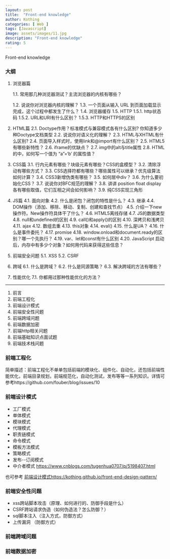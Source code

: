 ```yaml
---
layout: post
title:  "Front-end knowledge"
author: Kothing
categories: [ Web ]
tags: [Javascript]
image: assets/images/11.jpg
description: "Front-end knowledge"
rating: 5
---
```


Front-end knowledge

### 大纲

1. 浏览器篇 

   1.1. 常用那几种浏览器测试？主流浏览器的内核有哪些？ 
   
   1.2. 说说你对浏览器内核的理解？ 
   1.3. 一个页面从输入 URL 到页面加载显示完成，这个过程中都发生了什么？ 
   1.4. 浏览器缓存 
   1.5. HTTP 
      1.5.1. http状态码 
      1.5.2. URL和URI有什么区别？ 
      1.5.3. HTTP和HTTPS的区别 
2. HTML篇 
   2.1. Doctype作用？标准模式与兼容模式各有什么区别? 你知道多少种Doctype文档类型 
   2.2. 说说你对语义化的理解？ 
   2.3. HTML与XHTML有什么区别? 
   2.4. 页面导入样式时，使用link和@import有什么区别？ 
   2.5. HTML5有哪些新特性？ 
   2.6. iframe的优缺点？ 
   2.7. img中的alt与title属性 
   2.8. HTML 的中，如何写一个值为 “a”=‘b’ 的属性值？ 
3. CSS篇 
   3.1. 行内元素有哪些？块级元素有哪些？CSS的盒模型？ 
   3.2. 清除浮动有哪些方式？ 
   3.3. CSS选择符都有哪些？哪些属性可以继承？优先级算法如何计算？ 
   3.4. CSS3新增伪类有哪些？ 
   3.5. 如何居中div？ 
   3.6. 为什么要初始化CSS？ 
   3.7. 说说你对BFC规范的理解？ 
   3.8. 讲讲 position float display 各有哪些取值，它们互相之间会如何影响？ 
   3.9. 纯CSS实现三角形 
4. JS篇 
   4.1. 面向对象 
   4.2. 什么是闭包？闭包的特性是什么？ 
   4.3. 继承 
   4.4. DOM操作（添加、移除、移动、复制、创建和查找节点） 
   4.5. 介绍一下new 操作符。New操作符具体干了什么？ 
   4.6. HTML5离线存储 
   4.7. JS的数据类型 
   4.8. null和undefined的区别 
   4.9. call()和apply()的区别 
   4.10. 深拷贝和浅拷贝 
   4.11. ajax 
   4.12. 数组去重 
   4.13. this对象 
   4.14. eval() 
   4.15. 什么是UA？ 
   4.16. 什么是事件委托？ 
   4.17. promise 
   4.18. window.onload和document.ready的区别？哪一个先执行？ 
   4.19. var、let和const有什么区别 
   4.20. JavaScript 启动后，内存中有多少个对象？如何用代码来获得这些信息？ 
5. 前端安全问题 
   5.1. XSS 
   5.2. CSRF 
6. 跨域 
   6.1. 什么是跨域？ 
   6.2. 什么是同源策略？ 
   6.3. 解决跨域的方法有哪些？ 
7. 性能优化 
   7.1. 你都用过那种性能优化的方法？ 

---------------------------------

1. 前言 
2. 前端工程化 
3. 前端设计模式 
4. 前端安全性问题 
5. 前端跨域问题 
6. 前端数据加密 
7. 前端http相关问题 
8. 前端基础知识点面试题 
9. 前端技术栈问题 


### 前端工程化

简单描述：前端工程化不单单包括前端的模块化、组件化、自动化，还包括前端性能优化，前端目录规划，前端规范化，自动化测试，发布等等一系列知识。详情可参考https://github.com/fouber/blog/issues/10

### 前端设计模式
+ 工厂模式
+ 单体模式
+ 模块模式
+ 代理模式
+ 职责链模式
+ 命令模式
+ 模板方法模式
+ 策略模式
+ 发布--订阅模式
+ 中介者模式
https://www.cnblogs.com/tugenhua0707/p/5198407.html

也可参考 [前端设计模式https://kothing.github.io/front-end-design-pattern/](https://kothing.github.io/front-end-design-pattern/)

### 前端安全性问题
+ xss跨站脚本攻击（原理、如何进行的、防御手段是什么）
+ CSRF跨站请求伪造（如何伪造法？怎么防御？）
+ sql脚本注入（注入方式，防御方式）
+ 上传漏洞 （防御方式）


### 前端跨域问题


### 前端数据加密
